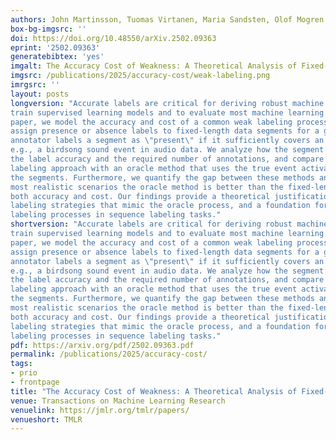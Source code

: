 ```yaml
---
authors: John Martinsson, Tuomas Virtanen, Maria Sandsten, Olof Mogren
box-bg-imgsrc: ''
doi: https://doi.org/10.48550/arXiv.2502.09363
eprint: '2502.09363'
generatebibtex: 'yes'
imgalt: The Accuracy Cost of Weakness: A Theoretical Analysis of Fixed-Segment Weak Labeling for Events in Time
imgsrc: /publications/2025/accuracy-cost/weak-labeling.png
imrgsrc: ''
layout: posts
longversion: "Accurate labels are critical for deriving robust machine learning models. Labels are used to
train supervised learning models and to evaluate most machine learning paradigms. In this
paper, we model the accuracy and cost of a common weak labeling process where annotators
assign presence or absence labels to fixed-length data segments for a given event class. The
annotator labels a segment as \"present\" if it sufficiently covers an event from that class,
e.g., a birdsong sound event in audio data. We analyze how the segment length affects
the label accuracy and the required number of annotations, and compare this fixed-length
labeling approach with an oracle method that uses the true event activations to construct
the segments. Furthermore, we quantify the gap between these methods and verify that in
most realistic scenarios the oracle method is better than the fixed-length labeling method in
both accuracy and cost. Our findings provide a theoretical justification for adaptive weak
labeling strategies that mimic the oracle process, and a foundation for optimizing weak
labeling processes in sequence labeling tasks."
shortversion: "Accurate labels are critical for deriving robust machine learning models. Labels are used to
train supervised learning models and to evaluate most machine learning paradigms. In this
paper, we model the accuracy and cost of a common weak labeling process where annotators
assign presence or absence labels to fixed-length data segments for a given event class. The
annotator labels a segment as \"present\" if it sufficiently covers an event from that class,
e.g., a birdsong sound event in audio data. We analyze how the segment length affects
the label accuracy and the required number of annotations, and compare this fixed-length
labeling approach with an oracle method that uses the true event activations to construct
the segments. Furthermore, we quantify the gap between these methods and verify that in
most realistic scenarios the oracle method is better than the fixed-length labeling method in
both accuracy and cost. Our findings provide a theoretical justification for adaptive weak
labeling strategies that mimic the oracle process, and a foundation for optimizing weak
labeling processes in sequence labeling tasks."
pdf: https://arxiv.org/pdf/2502.09363.pdf
permalink: /publications/2025/accuracy-cost/
tags:
- prio
- frontpage
title: "The Accuracy Cost of Weakness: A Theoretical Analysis of Fixed-Segment Weak Labeling for Events in Time"
venue: Transactions on Machine Learning Research
venuelink: https://jmlr.org/tmlr/papers/
venueshort: TMLR
---
```

